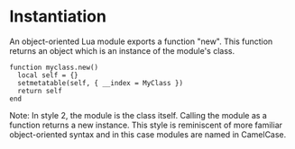 # Instantiation

An object-oriented Lua module exports a function "new". This function returns an object which is an instance of the module's class.

    function myclass.new()
      local self = {}
      setmetatable(self, { __index = MyClass })
      return self
    end

Note: In style 2, the module is the class itself. Calling the module as a function returns a new instance. This style is reminiscent of more familiar object-oriented syntax and in this case modules are named in CamelCase.
